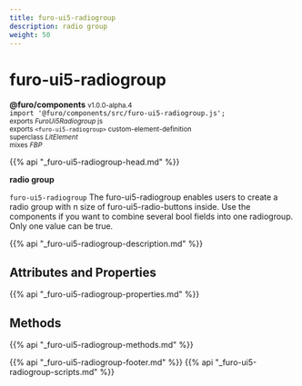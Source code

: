 ```yaml
---
title: furo-ui5-radiogroup
description: radio group
weight: 50
---
```


# furo-ui5-radiogroup
**@furo/components** <small>v1.0.0-alpha.4</small>
<br>`import '@furo/components/src/furo-ui5-radiogroup.js';`<small>
<br>exports *FuroUi5Radiogroup* js
<br>exports `<furo-ui5-radiogroup>` custom-element-definition
<br>superclass *LitElement*
<br> mixes *FBP*</small>

{{% api "_furo-ui5-radiogroup-head.md" %}}

**radio group**

`furo-ui5-radiogroup`
The furo-ui5-radiogroup enables users to create a radio group with n size of furo-ui5-radio-buttons inside.
Use the components if you want to combine several bool fields into one radiogroup.
Only one value can be true.

{{% api "_furo-ui5-radiogroup-description.md" %}}


## Attributes and Properties
{{% api "_furo-ui5-radiogroup-properties.md" %}}




## Methods
{{% api "_furo-ui5-radiogroup-methods.md" %}}






{{% api "_furo-ui5-radiogroup-footer.md" %}}
{{% api "_furo-ui5-radiogroup-scripts.md" %}}
